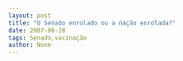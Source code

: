```yaml
---
layout: post
title: "O Senado enrolado ou a nação enrolada?"
date: 2007-06-28
tags: Senado,vacinação
author: None
---
```

 